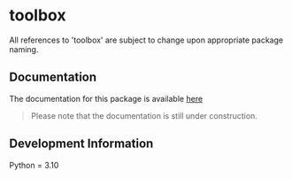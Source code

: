 # toolbox
All references to 'toolbox' are subject to change upon appropriate package naming.

## Documentation
The documentation for this package is available [here](https://noc-obg-autonomy.github.io/toolbox/)
> Please note that the documentation is still under construction.

## Development Information
Python = 3.10
